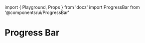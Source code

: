 import { Playground, Props } from 'docz'
import ProgressBar from '@components/ui/ProgressBar'

# Progress Bar

<Props of={ProgressBar} />

<Playground>
</Playground>
